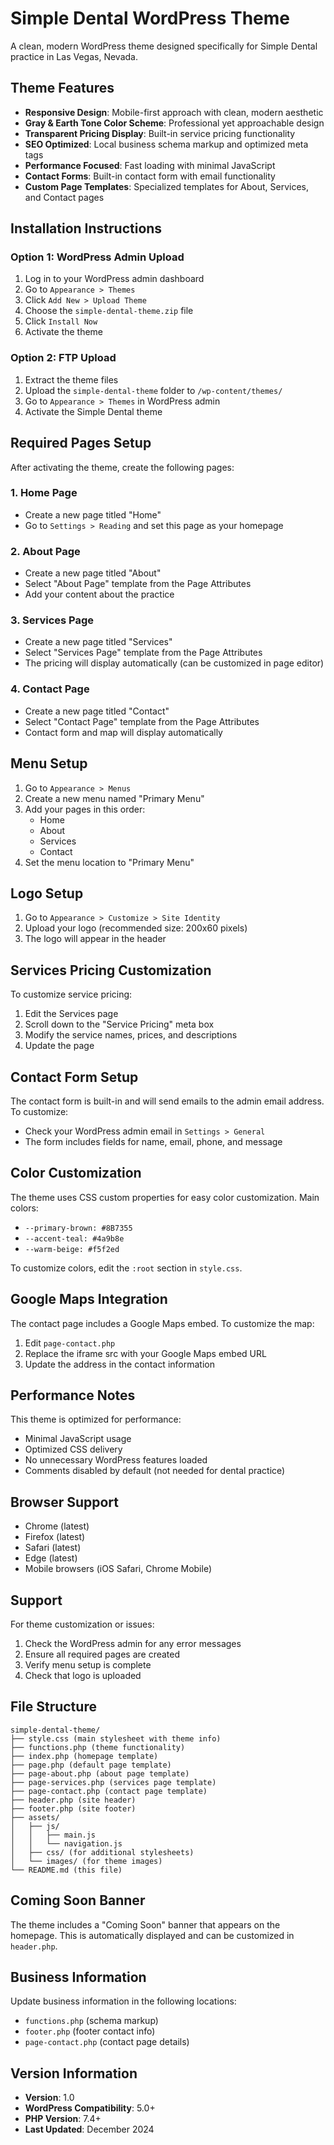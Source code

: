 # Simple Dental WordPress Theme

A clean, modern WordPress theme designed specifically for Simple Dental practice in Las Vegas, Nevada.

## Theme Features

- **Responsive Design**: Mobile-first approach with clean, modern aesthetic
- **Gray & Earth Tone Color Scheme**: Professional yet approachable design
- **Transparent Pricing Display**: Built-in service pricing functionality
- **SEO Optimized**: Local business schema markup and optimized meta tags
- **Performance Focused**: Fast loading with minimal JavaScript
- **Contact Forms**: Built-in contact form with email functionality
- **Custom Page Templates**: Specialized templates for About, Services, and Contact pages

## Installation Instructions

### Option 1: WordPress Admin Upload
1. Log in to your WordPress admin dashboard
2. Go to `Appearance > Themes`
3. Click `Add New > Upload Theme`
4. Choose the `simple-dental-theme.zip` file
5. Click `Install Now`
6. Activate the theme

### Option 2: FTP Upload
1. Extract the theme files
2. Upload the `simple-dental-theme` folder to `/wp-content/themes/`
3. Go to `Appearance > Themes` in WordPress admin
4. Activate the Simple Dental theme

## Required Pages Setup

After activating the theme, create the following pages:

### 1. Home Page
- Create a new page titled "Home"
- Go to `Settings > Reading` and set this page as your homepage

### 2. About Page
- Create a new page titled "About"
- Select "About Page" template from the Page Attributes
- Add your content about the practice

### 3. Services Page
- Create a new page titled "Services"
- Select "Services Page" template from the Page Attributes
- The pricing will display automatically (can be customized in page editor)

### 4. Contact Page
- Create a new page titled "Contact"
- Select "Contact Page" template from the Page Attributes
- Contact form and map will display automatically

## Menu Setup

1. Go to `Appearance > Menus`
2. Create a new menu named "Primary Menu"
3. Add your pages in this order:
   - Home
   - About
   - Services
   - Contact
4. Set the menu location to "Primary Menu"

## Logo Setup

1. Go to `Appearance > Customize > Site Identity`
2. Upload your logo (recommended size: 200x60 pixels)
3. The logo will appear in the header

## Services Pricing Customization

To customize service pricing:
1. Edit the Services page
2. Scroll down to the "Service Pricing" meta box
3. Modify the service names, prices, and descriptions
4. Update the page

## Contact Form Setup

The contact form is built-in and will send emails to the admin email address. To customize:
- Check your WordPress admin email in `Settings > General`
- The form includes fields for name, email, phone, and message

## Color Customization

The theme uses CSS custom properties for easy color customization. Main colors:
- `--primary-brown: #8B7355`
- `--accent-teal: #4a9b8e`
- `--warm-beige: #f5f2ed`

To customize colors, edit the `:root` section in `style.css`.

## Google Maps Integration

The contact page includes a Google Maps embed. To customize the map:
1. Edit `page-contact.php`
2. Replace the iframe src with your Google Maps embed URL
3. Update the address in the contact information

## Performance Notes

This theme is optimized for performance:
- Minimal JavaScript usage
- Optimized CSS delivery
- No unnecessary WordPress features loaded
- Comments disabled by default (not needed for dental practice)

## Browser Support

- Chrome (latest)
- Firefox (latest)
- Safari (latest)
- Edge (latest)
- Mobile browsers (iOS Safari, Chrome Mobile)

## Support

For theme customization or issues:
1. Check the WordPress admin for any error messages
2. Ensure all required pages are created
3. Verify menu setup is complete
4. Check that logo is uploaded

## File Structure

```
simple-dental-theme/
├── style.css (main stylesheet with theme info)
├── functions.php (theme functionality)
├── index.php (homepage template)
├── page.php (default page template)
├── page-about.php (about page template)
├── page-services.php (services page template)
├── page-contact.php (contact page template)
├── header.php (site header)
├── footer.php (site footer)
├── assets/
│   ├── js/
│   │   ├── main.js
│   │   └── navigation.js
│   ├── css/ (for additional stylesheets)
│   └── images/ (for theme images)
└── README.md (this file)
```

## Coming Soon Banner

The theme includes a "Coming Soon" banner that appears on the homepage. This is automatically displayed and can be customized in `header.php`.

## Business Information

Update business information in the following locations:
- `functions.php` (schema markup)
- `footer.php` (footer contact info)
- `page-contact.php` (contact page details)

## Version Information

- **Version**: 1.0
- **WordPress Compatibility**: 5.0+
- **PHP Version**: 7.4+
- **Last Updated**: December 2024